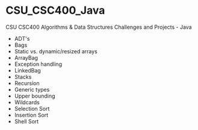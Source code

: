 # CSU_CSC400_Java
CSU CSC400 Algorithms &amp; Data Structures Challenges and Projects - Java

* ADT's
* Bags
* Static vs. dynamic/resized arrays
* ArrayBag
* Exception handling
* LinkedBag
* Stacks
* Recursion
* Generic types
* Upper bounding
* Wildcards
* Selection Sort
* Insertion Sort
* Shell Sort

